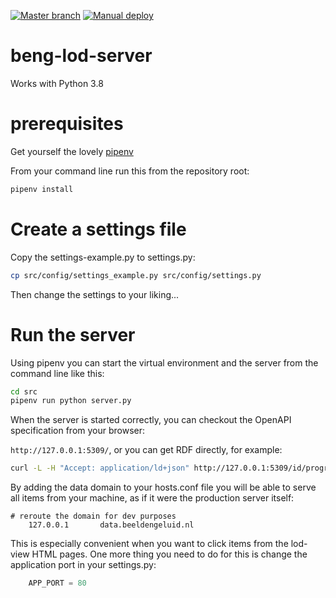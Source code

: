 [![Master branch](https://github.com/beeldengeluid/beng-lod-server/actions/workflows/master-branch.yml/badge.svg)](https://github.com/beeldengeluid/beng-lod-server/actions/workflows/master-branch.yml)  [![Manual deploy](https://github.com/beeldengeluid/beng-lod-server/actions/workflows/manual-deploy.yml/badge.svg)](https://github.com/beeldengeluid/beng-lod-server/actions/workflows/manual-deploy.yml)
# beng-lod-server


Works with Python 3.8

# prerequisites
Get yourself the lovely [pipenv](https://docs.pipenv.org/en/latest/)

From your command line run this from the repository root:

```sh
pipenv install
```

# Create a settings file

Copy the settings-example.py to settings.py:

```sh
cp src/config/settings_example.py src/config/settings.py
```

Then change the settings to your liking...

# Run the server
Using pipenv you can start the virtual environment and the server from the command line like this:

```sh
cd src
pipenv run python server.py
```

When the server is started correctly, you can checkout the OpenAPI specification from your browser: 

`http://127.0.0.1:5309/`, or you can get RDF directly, for example: 

```sh
curl -L -H "Accept: application/ld+json" http://127.0.0.1:5309/id/program/2101608130117680531
``` 

By adding the data domain to your hosts.conf file you will be able to serve all items from your machine, as if it were the production server itself:
```
# reroute the domain for dev purposes
	127.0.0.1       data.beeldengeluid.nl
```
This is especially convenient when you want to click items from the lod-view HTML pages. One more thing you need to do for this is change the application port in your settings.py:
```python
    APP_PORT = 80
```

